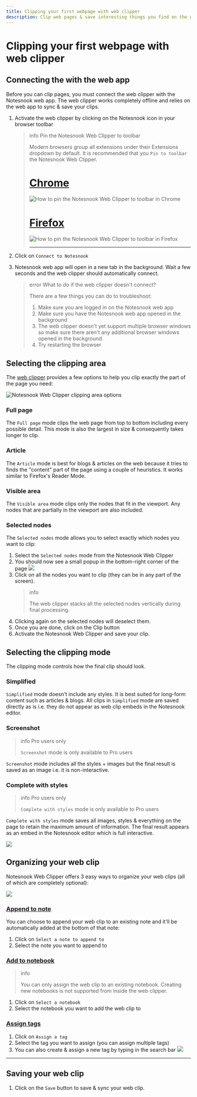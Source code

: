 ```yaml
---
title: Clipping your first webpage with web clipper
description: Clip web pages & save interesting things you find on the web with Notesnook web clipper in a private & secure way.
---
```


# Clipping your first webpage with web clipper

## Connecting the with the web app

Before you can clip pages, you must connect the web clipper with the Notesnook web app. The web clipper works completely offline and relies on the web app to sync & save your clips.

1. Activate the web clipper by clicking on the Notesnook icon in your browser toolbar

   > info Pin the Notesnook Web Clipper to toolbar
   >
   > Modern browsers group all extensions under their Extensions dropdown by default. It is recommended that you `Pin to toolbar` the Notesnook Web Clipper.
   >
   > # [Chrome](#/tab/chrome)
   >
   > ![How to pin the Notesnook Web Clipper to toolbar in Chrome](/static/web-clipper/chrome-pin-to-toolbar.gif)
   >
   > # [Firefox](#/tab/firefox)
   >
   > ![How to pin the Notesnook Web Clipper to toolbar in Firefox](/static/web-clipper/firefox-pin-to-toolbar.gif)
   >
   > ***

2. Click on `Connect to Notesnook`
3. Notesnook web app will open in a new tab in the background. Wait a few seconds and the web clipper should automatically connect.
   > error What to do if the web clipper doesn't connect?
   >
   > There are a few things you can do to troubleshoot:
   >
   > 1. Make sure you are logged in on the Notesnook web app
   > 2. Make sure you have the Notesnook web app opened in the background
   > 3. The web clipper doesn't yet support multiple browser windows so make sure there aren't any additional browser windows opened in the background.
   > 4. Try restarting the browser

## Selecting the clipping area

The [web clipper](https://notesnook.com/notesnook-web-clipper) provides a few options to help you clip exactly the part of the page you need:

![Notesnook Web Clipper clipping area options](/static/web-clipper/clipping-area.png)

### Full page

The `Full page` mode clips the web page from top to bottom including every possible detail. This mode is also the largest in size & consequently takes longer to clip.

### Article

The `Article` mode is best for blogs & articles on the web because it tries to finds the "content" part of the page using a couple of heuristics. It works similar to Firefox's Reader Mode.

### Visible area

The `Visible area` mode clips only the nodes that fit in the viewport. Any nodes that are partially in the viewport are also included.

### Selected nodes

The `Selected nodes` mode allows you to select exactly which nodes you want to clip:

1. Select the `Selected nodes` mode from the Notesnook Web Clipper
2. You should now see a small popup in the bottom-right corner of the page
   ![](/static/web-clipper/selected-nodes-popup.png)
3. Click on all the nodes you want to clip (they can be in any part of the screen).
   > info
   >
   > The web clipper stacks all the selected nodes vertically during final processing.
4. Clicking again on the selected nodes will deselect them.
5. Once you are done, click on the Clip button
6. Activate the Notesnook Web Clipper and save your clip.

## Selecting the clipping mode

The clipping mode controls how the final clip should look.

### Simplified

`Simplified` mode doesn't include any styles. It is best suited for long-form content such as articles & blogs. All clips in `Simplified` mode are saved directly as is i.e. they do not appear as web clip embeds in the Notesnook editor.

### Screenshot

> info Pro users only
>
> `Screenshot` mode is only available to Pro users

`Screenshot` mode includes all the styles + images but the final result is saved as an image i.e. it is non-interactive.

### Complete with styles

> info Pro users only
>
> `Complete with styles` mode is only available to Pro users

`Complete with styles` mode saves all images, styles & everything on the page to retain the maximum amount of information. The final result appears as an embed in the Notesnook editor which is full interactive.

![](/static/web-clipper/web-clip-embed.gif)

## Organizing your web clip

Notesnook Web Clipper offers 3 easy ways to organize your web clips (all of which are completely optional):

![](/static/web-clipper/organize-web-clip.png)

### [Append to note](#/tab/append-to-note)

You can choose to append your web clip to an existing note and it'll be automatically added at the bottom of that note:

1. Click on `Select a note to append to`
2. Select the note you want to append to

### [Add to notebook](#/tab/add-to-notebook)

> info
>
> You can only assign the web clip to an existing notebook. Creating new notebooks is not supported from inside the web clipper.

1. Click on `Select a notebook`
2. Select the notebook you want to add the web clip to

### [Assign tags](#/tab/assign-tags)

1. Click on `Assign a tag`
2. Select the tag you want to assign (you can assign multiple tags)
3. You can also create & assign a new tag by typing in the search bar
   ![](/static/web-clipper/assign-a-tag.gif)

---

## Saving your web clip

1. Click on the `Save` button to save & sync your web clip.
